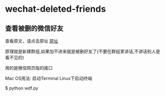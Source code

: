 # wechat-deleted-friends

## 查看被删的微信好友

查看原文，请点击原址
[原址](https://github.com/0x5e/wechat-deleted-friends)

原理就是新建群组,如果加不进来就是被删好友了(不要在群组里讲话,不讲话别人是看不见的)

用的是微信网页版的接口

Mac OS用法: 启动Terminal
Linux下启动终端

$ python wdf.py

